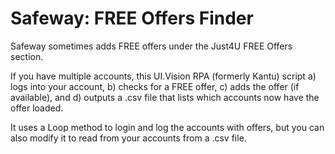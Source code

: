 # Safeway: FREE Offers Finder

Safeway sometimes adds FREE offers under the Just4U FREE Offers section.

If you have multiple accounts, this UI.Vision RPA (formerly Kantu) script a) logs into your account, b) checks for a FREE offer, c) adds the offer (if available), and d) outputs a .csv file that lists which accounts now have the offer loaded.

It uses a Loop method to login and log the accounts with offers, but you can also modify it to read from your accounts from a .csv file.
